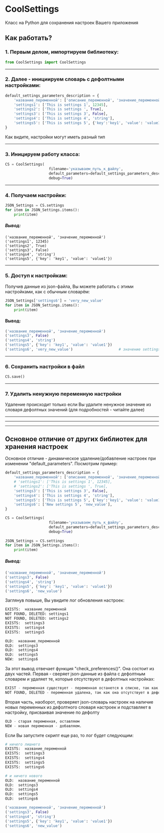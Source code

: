 # CoolSettings
Класс на Python для сохранения настроек Вашего приложения

## Как работать?

### 1. Первым делом, импортируем библиотеку:
```python
from CoolSettings import CoolSettings
```

---

### 2. Далее - инициируем словарь с дефолтными настройками:
```python
default_settings_parameters_description = {
    'название_переменной': ['описание_переменной', 'значение_переменной'],
    'settings1': ['This is settings 1', 12345],
    'settings2': ['This is settings ', True],
    'settings3': ['This is settings 3', False],
    'settings4': ['This is settings 4', 'string'],
    'settings5': ['This is settings 5', {'key':'key1', 'value': 'value1'}],
}
```
Как видите, настройки могут иметь разный тип

---

### 3. Иницируем работу класса:
```python
CS = CoolSettings(
                    filename='указываем_путь_к_файлу',                              # путь к файлу
                    default_parameters=default_settings_parameters_description,     # словарь с дефолтными параметрами
                    debug=True)                                                     # debug в консоль
```

---

### 4. Получаем настройки:
```python
JSON_Settings = CS.settings
for item in JSON_Settings.items():
    print(item)
```
##### Вывод:
```
('название_переменной', 'значение_переменной')
('settings1', 12345)
('settings2', True)
('settings3', False)
('settings4', 'string')
('settings5', {'key': 'key1', 'value': 'value1'})
```

---

### 5. Доступ к настройкам:
Получив данные из json-файла, Вы можете работать с этими настройками, как с обычным словарём:
```python
JSON_Settings['settings6'] = 'very_new_value'
for item in JSON_Settings.items():
    print(item)
```
#### Вывод:
```python
('название_переменной', 'значение_переменной')
('settings3', False)
('settings4', 'string')
('settings5', {'key': 'key1', 'value': 'value1'})
('settings6', 'very_new_value')                     # значение settings 6 поменялось
```

---

### 6. Сохранить настройки в файл
```python
CS.save()
```

---

### 7. Удалить ненужную переменную настройки
Удаление происходит только если Вы удалите ненужное значение из словаря дефолтных значений (для подробностей - читайте далее)

---
---
---

## Основное отличие от других библиотек для хранения настроек

Основное отличие - динамическое удаление/добавление настроек при изменении "default_parameters". Посмотрим пример:
```python
default_settings_parameters_description = {
    'название_переменной': ['описание_переменной', 'значение_переменной'],
    # 'settings1': ['This is settings 1', 12345],                           # удалим из настроек settings 1
    # 'settings2': ['This is settings ', True],                             # удалим из настроек settings 2
    'settings3': ['This is settings 3', False],
    'settings4': ['This is settings 4', 'string'],
    'settings5': ['This is settings 5', {'key':'key1', 'value': 'value1'}],
    'settings6': ['New settings 5', 'new_value'],                           # добавим новую настройку settings 6
}

CS = CoolSettings(
                    filename='указываем_путь_к_файлу',                              # путь к файлу
                    default_parameters=default_settings_parameters_description,     # словарь с дефолтными параметрами
                    debug=True)                                                     # debug в консоль
                    
JSON_Settings = CS.settings
for item in JSON_Settings.items():
    print(item)
```
##### Вывод:
```python
('название_переменной', 'значение_переменной')
('settings3', False)
('settings4', 'string')
('settings5', {'key': 'key1', 'value': 'value1'})
('settings6', 'new_value')
```

Заглянув повыше, Вы увидите лог обновления настроек:
```python
EXISTS:  название_переменной
NOT FOUND, DELETED: settings1
NOT FOUND, DELETED: settings2
EXISTS:  settings3
EXISTS:  settings4
EXISTS:  settings5

OLD:  название_переменной
OLD:  settings3
OLD:  settings4
OLD:  settings5
NEW:  settings6
```

За этот вывод отвечает функция "check_preferences()". Она состоит из двух частей. Первая - сверяет json-данные из файла с дефолтным словарем и удаляет те, которые отсутствуют в дефолтных настройках:
```python
EXIST - переменная существует - переменная останется в списке, так как она существует в дефолтном словаре настроек
NOT FOUND, DELETED - переменная удалена, так как она отсутствует в дефолтном словаре настроек
```

Вторая часть, наоборот, проверяет json-словарь настроек на наличие новых переменных из дефолтного словаря настроек и подставляет в настройку, присваивая значение по дефолту
```python
OLD - старая переменная, оставляем
NEW - новая переменная - добавляем.
```

Если Вы запустите скрипт еще раз, то лог будет следующим:
```python
# ничего лишнего
EXISTS:  название_переменной
EXISTS:  settings3
EXISTS:  settings4
EXISTS:  settings5
EXISTS:  settings6

# и ничего нового
OLD:  название_переменной
OLD:  settings3
OLD:  settings4
OLD:  settings5
OLD:  settings6

('название_переменной', 'значение_переменной')
('settings3', False)
('settings4', 'string')
('settings5', {'key': 'key1', 'value': 'value1'})
('settings6', 'new_value')
```
